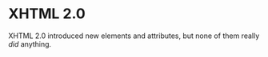 # XHTML 2.0

XHTML 2.0 introduced new elements and attributes, but none of them really *did* anything.
